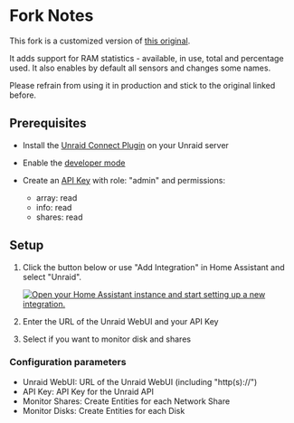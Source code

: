 # Fork Notes
This fork is a customized version of [this original](https://github.com/chris-mc1/unraid_api).

It adds support for RAM statistics - available, in use, total and percentage used. It also enables by default all sensors and changes some names.

Please refrain from using it in production and stick to the original linked before.


## Prerequisites

- Install the [Unraid Connect Plugin](https://docs.unraid.net/connect/) on your Unraid server
- Enable the [developer mode](https://docs.unraid.net/API/cli/#developer-mode)
- Create an [API Key](https://docs.unraid.net/API/how-to-use-the-api/#creating-an-api-key) with role: "admin" and permissions:

  - array: read
  - info: read
  - shares: read

## Setup

1. Click the button below or use "Add Integration" in Home Assistant and select "Unraid".

    [![Open your Home Assistant instance and start setting up a new integration.](https://my.home-assistant.io/badges/config_flow_start.svg)](https://my.home-assistant.io/redirect/config_flow_start/?domain=unraid_api)

2. Enter the URL of the Unraid WebUI and your API Key
3. Select if you want to monitor disk and shares

### Configuration parameters

- Unraid WebUI: URL of the Unraid WebUI (including "http(s)://")
- API Key: API Key for the Unraid API
- Monitor Shares: Create Entities for each Network Share
- Monitor Disks: Create Entities for each Disk
